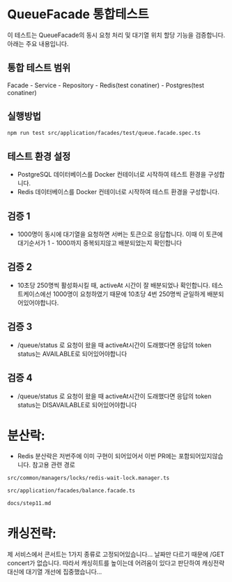 # QueueFacade 통합테스트
이 테스트는 QueueFacade의 동시 요청 처리 및 대기열 위치 할당 기능을 검증합니다. 아래는 주요 내용입니다.

## 통합 테스트 범위
Facade - Service - Repository - Redis(test conatiner) - Postgres(test conatiner)

## 실행방법
```bash
npm run test src/application/facades/test/queue.facade.spec.ts   
```

## 테스트 환경 설정
- PostgreSQL 데이터베이스를 Docker 컨테이너로 시작하여 테스트 환경을 구성합니다.
- Redis 데이터베이스를 Docker 컨테이너로 시작하여 테스트 환경을 구성합니다.

## 검증 1
- 1000명이 동시에 대기열을 요청하면 서버는 토큰으로 응답합니다. 이때 이 토큰에 대기순서가 1 - 1000까지 중복되지않고 배분되었는지 확인합니다

## 검증 2
- 10초당 250명씩 활성화시킬 때, activeAt 시간이 잘 배분되었나 확인합니다. 테스트케이스에선 1000명이 요청하였기 때문에 10초당 4번 250명씩 균일하게 배분되어있어야합니다.

## 검증 3
- /queue/status 로 요청이 왔을 때 activeAt시간이 도래했다면 응답의 token status는 AVAILABLE로 되어있어야합니다

## 검증 4
- /queue/status 로 요청이 왔을 때 activeAt시간이 도래했다면 응답의 token status는 DISAVAILABLE로 되어있어야합니다

# 분산락:
- Redis 분산락은 저번주에 이미 구현이 되어있어서 이번 PR에는 포함되어있지않습니다. 
참고용 관련 경로
```bash
src/common/managers/locks/redis-wait-lock.manager.ts  
```
```bash
src/application/facades/balance.facade.ts 
```
```bash
docs/step11.md
```
# 캐싱전략:
제 서비스에서 콘서트는 1가지 종류로 고정되어있습니다... 날짜만 다르기 때문에 /GET concert가 없습니다. 따라서 캐싱히트를 높이는데 어려움이 있다고 판단하여 캐싱전략 대신에 대기열 개선에 집중했습니다...

